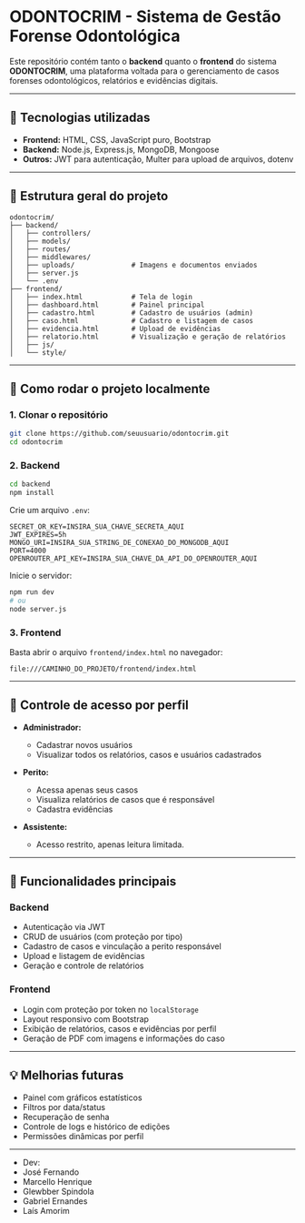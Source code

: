 # ODONTOCRIM - Sistema de Gestão Forense Odontológica

Este repositório contém tanto o **backend** quanto o **frontend** do sistema **ODONTOCRIM**, uma plataforma voltada para o gerenciamento de casos forenses odontológicos, relatórios e evidências digitais.

---

## 🔧 Tecnologias utilizadas

- **Frontend:** HTML, CSS, JavaScript puro, Bootstrap
- **Backend:** Node.js, Express.js, MongoDB, Mongoose
- **Outros:** JWT para autenticação, Multer para upload de arquivos, dotenv

---

## 📁 Estrutura geral do projeto

```
odontocrim/
├── backend/
│   ├── controllers/
│   ├── models/
│   ├── routes/
│   ├── middlewares/
│   ├── uploads/              # Imagens e documentos enviados
│   ├── server.js
│   └── .env
├── frontend/
│   ├── index.html            # Tela de login
│   ├── dashboard.html        # Painel principal
│   ├── cadastro.html         # Cadastro de usuários (admin)
│   ├── caso.html             # Cadastro e listagem de casos
│   ├── evidencia.html        # Upload de evidências
│   ├── relatorio.html        # Visualização e geração de relatórios
│   ├── js/
│   └── style/
```

---

## 🚀 Como rodar o projeto localmente

### 1. Clonar o repositório
```bash
git clone https://github.com/seuusuario/odontocrim.git
cd odontocrim
```

### 2. Backend
```bash
cd backend
npm install
```

Crie um arquivo `.env`:
```env
SECRET_OR_KEY=INSIRA_SUA_CHAVE_SECRETA_AQUI
JWT_EXPIRES=5h
MONGO_URI=INSIRA_SUA_STRING_DE_CONEXAO_DO_MONGODB_AQUI
PORT=4000
OPENROUTER_API_KEY=INSIRA_SUA_CHAVE_DA_API_DO_OPENROUTER_AQUI

```

Inicie o servidor:
```bash
npm run dev
# ou
node server.js
```

### 3. Frontend
Basta abrir o arquivo `frontend/index.html` no navegador:
```
file:///CAMINHO_DO_PROJETO/frontend/index.html
```

---

## 🔐 Controle de acesso por perfil

- **Administrador:**
  - Cadastrar novos usuários
  - Visualizar todos os relatórios, casos e usuários cadastrados

- **Perito:**
  - Acessa apenas seus casos
  - Visualiza relatórios de casos que é responsável
  - Cadastra evidências

- **Assistente:**
  - Acesso restrito, apenas leitura limitada.

---

## 🎯 Funcionalidades principais

### Backend
- Autenticação via JWT
- CRUD de usuários (com proteção por tipo)
- Cadastro de casos e vinculação a perito responsável
- Upload e listagem de evidências
- Geração e controle de relatórios

### Frontend
- Login com proteção por token no `localStorage`
- Layout responsivo com Bootstrap
- Exibição de relatórios, casos e evidências por perfil
- Geração de PDF com imagens e informações do caso

---

## 💡 Melhorias futuras

- Painel com gráficos estatísticos
- Filtros por data/status
- Recuperação de senha
- Controle de logs e histórico de edições
- Permissões dinâmicas por perfil

---

- Dev:
- José Fernando
- Marcello Henrique
- Glewbber Spindola
- Gabriel Ernandes
- Laís Amorim

  


